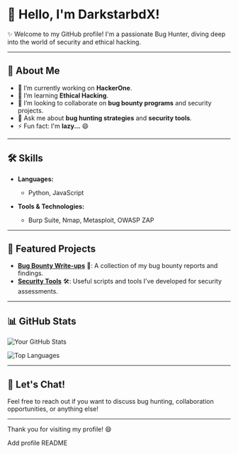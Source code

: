 # 👋 Hello, I'm DarkstarbdX!

✨ Welcome to my GitHub profile! I'm a passionate Bug Hunter, diving deep into the world of security and ethical hacking.

---

## 🚀 About Me
- 🔭 I’m currently working on **HackerOne**.
- 🌱 I’m learning **Ethical Hacking**.
- 👯 I’m looking to collaborate on **bug bounty programs** and security projects.
- 💬 Ask me about **bug hunting strategies** and **security tools**.
- ⚡ Fun fact: I'm **lazy...** 😄

---

## 🛠️ Skills
- **Languages:**  
  - Python, JavaScript
  
- **Tools & Technologies:**  
  - Burp Suite, Nmap, Metasploit, OWASP ZAP

---

## 🌟 Featured Projects
- [**Bug Bounty Write-ups**](https://github.com/darkstarbdx/bug-bounty-writeups) 📜: A collection of my bug bounty reports and findings.
- [**Security Tools**](https://github.com/darkstarbdx/security-tools) 🛠️: Useful scripts and tools I’ve developed for security assessments.

---

## 📊 GitHub Stats
![Your GitHub Stats](https://github-readme-stats.vercel.app/api?username=darkstarbdx&show_icons=true&theme=radical)

![Top Languages](https://github-readme-stats.vercel.app/api/top-langs/?username=darkstarbdx&layout=compact&theme=radical)

---

## 💬 Let's Chat!
Feel free to reach out if you want to discuss bug hunting, collaboration opportunities, or anything else!

---

Thank you for visiting my profile! 😄

Add profile README
